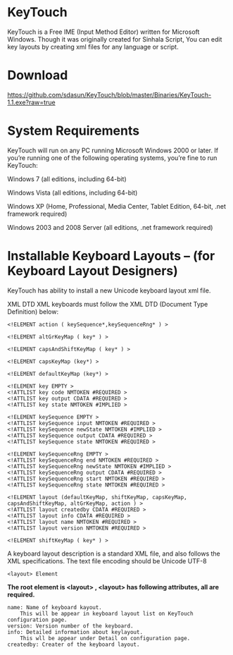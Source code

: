 KeyTouch
========

KeyTouch is a Free IME (Input Method Editor) written for Microsoft Windows. Though it was originally created for Sinhala Script, You can edit key layouts by creating xml files for any language or script.


Download
========

https://github.com/sdasun/KeyTouch/blob/master/Binaries/KeyTouch-1.1.exe?raw=true

System Requirements
===================

KeyTouch will run on any PC running Microsoft Windows 2000 or later. If you’re running one of the following operating systems, you’re fine to run KeyTouch:

Windows 7 (all editions, including 64-bit)

Windows Vista (all editions, including 64-bit)

Windows XP (Home, Professional, Media Center, Tablet Edition, 64-bit, .net framework required)

Windows 2003 and 2008 Server (all editions, .net framework required)


Installable Keyboard Layouts – (for Keyboard Layout Designers)
===============================================================

KeyTouch has ability to install a new Unicode keyboard layout xml file.

XML DTD
XML keyboards must follow the XML DTD (Document Type Definition) below:

	<!ELEMENT action ( keySequence*,keySequenceRng* ) >
	
	<!ELEMENT altGrKeyMap ( key* ) >
	
	<!ELEMENT capsAndShiftKeyMap ( key* ) >
	
	<!ELEMENT capsKeyMap (key*) >
	
	<!ELEMENT defaultKeyMap (key*) >
	
	<!ELEMENT key EMPTY >
	<!ATTLIST key code NMTOKEN #REQUIRED >
	<!ATTLIST key output CDATA #REQUIRED >
	<!ATTLIST key state NMTOKEN #IMPLIED >
	
	<!ELEMENT keySequence EMPTY >
	<!ATTLIST keySequence input NMTOKEN #REQUIRED >
	<!ATTLIST keySequence newState NMTOKEN #IMPLIED >
	<!ATTLIST keySequence output CDATA #REQUIRED >
	<!ATTLIST keySequence state NMTOKEN #REQUIRED >
	
	<!ELEMENT keySequenceRng EMPTY >
	<!ATTLIST keySequenceRng end NMTOKEN #REQUIRED >
	<!ATTLIST keySequenceRng newState NMTOKEN #IMPLIED >
	<!ATTLIST keySequenceRng output CDATA #REQUIRED >
	<!ATTLIST keySequenceRng start NMTOKEN #REQUIRED >
	<!ATTLIST keySequenceRng state NMTOKEN #REQUIRED >
	
	<!ELEMENT layout (defaultKeyMap, shiftKeyMap, capsKeyMap, capsAndShiftKeyMap, altGrKeyMap, action ) >
	<!ATTLIST layout createdby CDATA #REQUIRED >
	<!ATTLIST layout info CDATA #REQUIRED >
	<!ATTLIST layout name NMTOKEN #REQUIRED >
	<!ATTLIST layout version NMTOKEN #REQUIRED >
	
	<!ELEMENT shiftKeyMap ( key* ) >


A keyboard layout description is a standard XML file, and also follows the XML specifications. The text file encoding should be Unicode UTF-8

	<layout> Element
<b>The root element is &lt;layout&gt; , &lt;layout&gt; has following attributes, all are required.</b>

	name: Name of keyboard kayout. 
		This will be appear in keyboard layout list on KeyTouch configuration page.
	version: Version number of the keyboard.
	info: Detailed information about keylayout. 
		This wll be appear under Detail on configuration page.
	createdby: Creater of the keyboard layout.
